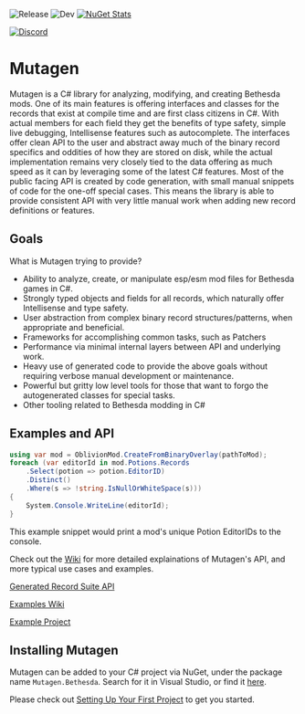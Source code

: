 ![Release](https://github.com/Noggog/Mutagen/workflows/Release/badge.svg) ![Dev](https://github.com/Noggog/Mutagen/workflows/Dev/badge.svg) [![NuGet Stats](https://img.shields.io/nuget/v/Mutagen.Bethesda.svg)](https://www.nuget.org/packages/Mutagen.Bethesda)

[![Discord](https://discordapp.com/api/guilds/759302581448474626/widget.png)](https://discord.gg/53KMEsW)

# Mutagen
Mutagen is a C# library for analyzing, modifying, and creating Bethesda mods. One of its main features is offering interfaces and classes for the records that exist at compile time and are first class citizens in C#. With actual members for each field they get the benefits of type safety, simple live debugging, Intellisense features such as autocomplete. The interfaces offer clean API to the user and abstract away much of the binary record specifics and oddities of how they are stored on disk, while the actual implementation remains very closely tied to the data offering as much speed as it can by leveraging some of the latest C# features. Most of the public facing API is created by code generation, with small manual snippets of code for the one-off special cases. This means the library is able to provide consistent API with very little manual work when adding new record definitions or features.

## Goals
What is Mutagen trying to provide?
- Ability to analyze, create, or manipulate esp/esm mod files for Bethesda games in C#.
- Strongly typed objects and fields for all records, which naturally offer Intellisense and type safety.
- User abstraction from complex binary record structures/patterns, when appropriate and beneficial.
- Frameworks for accomplishing common tasks, such as Patchers
- Performance via minimal internal layers between API and underlying work.
- Heavy use of generated code to provide the above goals without requiring verbose manual development or maintenance.
- Powerful but gritty low level tools for those that want to forgo the autogenerated classes for special tasks.
- Other tooling related to Bethesda modding in C#

## Examples and API
```csharp
using var mod = OblivionMod.CreateFromBinaryOverlay(pathToMod);
foreach (var editorId in mod.Potions.Records
    .Select(potion => potion.EditorID)
    .Distinct()
    .Where(s => !string.IsNullOrWhiteSpace(s)))
{
    System.Console.WriteLine(editorId);
}
```
This example snippet would print a mod's unique Potion EditorIDs to the console.

Check out the [Wiki](https://github.com/Noggog/Mutagen/wiki) for more detailed explainations of Mutagen's API, and more typical use cases and examples.

[Generated Record Suite API](https://github.com/Noggog/Mutagen/wiki/Generated-Record-Suite)

[Examples Wiki](https://github.com/Noggog/Mutagen/wiki/Examples)

[Example Project](https://github.com/Noggog/MutagenBootcamp/blob/master/Freeform/Program.cs)

## Installing Mutagen
Mutagen can be added to your C# project via NuGet, under the package name `Mutagen.Bethesda`.  Search for it in Visual Studio, or find it [here](https://www.nuget.org/packages/Mutagen.Bethesda/).

Please check out [Setting Up Your First Project](https://github.com/Noggog/Mutagen/wiki/Setting-Up-Your-First-Project) to get you started.

